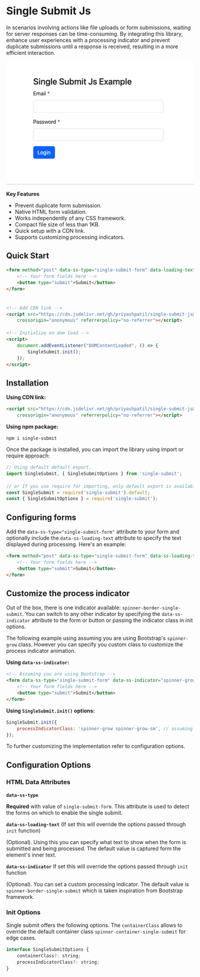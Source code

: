 # Single Submit Js

In scenarios involving actions like file uploads or form submissions, waiting for server responses can be
time-consuming. By integrating this library, enhance user experiences with a processing indicator and prevent duplicate
submissions until a response is received, resulting in a more efficient interaction.

![Single Submit Example](marketing/single-submit.gif)

**Key Features**

- Prevent duplicate form submission.
- Native HTML form validation.
- Works independently of any CSS framework.
- Compact file size of less than 1KB.
- Quick setup with a CDN link.
- Supports customizing processing indicators.

## Quick Start

```html
<form method="post" data-ss-type="single-submit-form" data-loading-text="Submitting...">
    <!-- Your form fields here -->
    <button type="submit">Submit</button>
</form>


<!-- Add CDN link -->
<script src="https://cdn.jsdelivr.net/gh/priyashpatil/single-submit-js@2.0.0-beta-2/dist/single-submit.min.js"
    crossorigin="anonymous" referrerpolicy="no-referrer"></script>

<!-- Initialize on dom load -->
<script>
    document.addEventListener("DOMContentLoaded", () => {
        SingleSubmit.init();
    });
</script>
```

## Installation

**Using CDN link:**

```html
<script src="https://cdn.jsdelivr.net/gh/priyashpatil/single-submit-js@2.0.0-beta-2/dist/single-submit.min.js"
    crossorigin="anonymous" referrerpolicy="no-referrer"></script>
```

**Using npm package:**

```shell
npm i single-submit
```

Once the package is installed, you can import the library using import or require approach:

```js
// Using default default export.
import SingleSubmit, { SingleSubmitOptions } from 'single-submit';

// or If you use require for importing, only default export is available.
const SingleSubmit = require('single-submit').default;
const { SingleSubmitOptions } = require('single-submit');
```

## Configuring forms

Add the `data-ss-type="single-submit-form"` attribute to your form and optionally include the `data-ss-loading-text`
attribute to specify the text displayed during processing. Here's an example:

```html
<form method="post" data-ss-type="single-submit-form" data-ss-loading-text="Submitting...">
    <!-- Your form fields here -->
    <button type="submit">Submit</button>
</form>
```

## Customize the process indicator

Out of the box, there is one indicator available: `spinner-border-single-submit`. You can switch to any other indicator
by specifying the `data-ss-indicator` attribute to the form or button or passing the indicator class in init options.

The following example using assuming you are using Bootstrap's `spinner-grow` class. However you can specify you custom
class to customize the process indicator animation.

**Using `data-ss-indicator`:**

```html
<!-- Assuming you are using Bootstrap -->
<form data-ss-type="single-submit-form" data-ss-indicator="spinner-grow spinner-grow-sm">
    <!-- Your form fields here -->
    <button type="submit">Submit</button>
</form>
```

**Using `SingleSubmit.init()` options:**

```js
SingleSubmit.init({
    processIndicatorClass: 'spinner-grow spinner-grow-sm', // assuming you are using Bootstrap
});
```

To further customizing the implementation refer to configuration options.

## Configuration Options

### HTML Data Attributes

**`data-ss-type`**

**Required** with value of `single-submit-form`. This attribute is used to detect the forms on which to enable the single submit.

**`data-ss-loading-text`** (If set this will override the options passed through `init` function)

(Optional). Using this you can specify what text to show when the form is submitted and being processed. The default value is captured form the element's inner text.

**`data-ss-indicator`** If set this will override the options passed through `init` function

(Optional). You can set a custom processing indicator. The default value is `spinner-border-single-submit` which is taken inspiration from Bootstrap framework.

### Init Options

Single submit offers the following options. The `containerClass` allows to override the default container class
`spinner-container-single-submit` for edge cases.

```js
interface SingleSubmitOptions {
    containerClass?: string;
    processIndicatorClass?: string;
}
```
